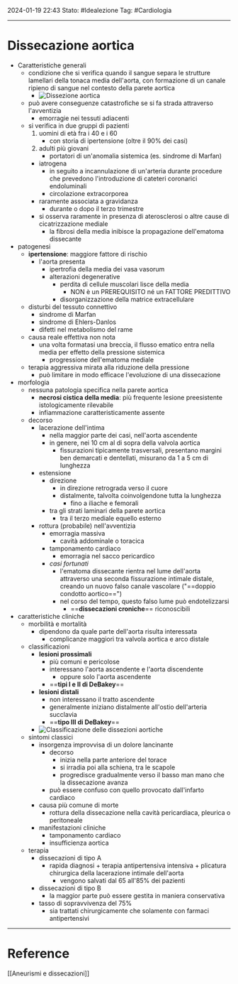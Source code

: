 2024-01-19 22:43
Stato: #Idealezione 
Tag: #Cardiologia 

---
# Dissecazione aortica
- Caratteristiche generali
	- condizione che si verifica quando il sangue separa le strutture lamellari della tonaca media dell'aorta, con formazione di un canale ripieno di sangue nel contesto della parete aortica
		- ![Dissezione aortica](https://i.imgur.com/eHmuOc1.png)
	- può avere conseguenze catastrofiche se si fa strada attraverso l'avventizia
		- emorragie nei tessuti adiacenti
	- si verifica in due gruppi di pazienti
		1. uomini di età fra i 40 e i 60
			- con storia di ipertensione (oltre il 90% dei casi)
		2. adulti più giovani
			- portatori di un'anomalia sistemica (es. sindrome di Marfan)
		- iatrogena
			- in seguito a incannulazione di un'arteria durante procedure che prevedono l'introduzione di cateteri coronarici endoluminali
			- circolazione extracorporea
		- raramente associata a gravidanza
			- durante o dopo il terzo trimestre
		- si osserva raramente in presenza di aterosclerosi o altre cause di cicatrizzazione mediale
			- la fibrosi della media inibisce la propagazione dell'ematoma dissecante
- patogenesi
	- **ipertensione**: maggiore fattore di rischio
		- l'aorta presenta
			- ipertrofia della media dei vasa vasorum
			- alterazioni degenerative
				- perdita di cellule muscolari lisce della media
					-  NON è un PREREQUISITO né un FATTORE PREDITTIVO
				- disorganizzazione della matrice extracellulare
	- disturbi del tessuto connettivo
		- sindrome di Marfan
		- sindrome di Ehlers-Danlos
		- difetti nel metabolismo del rame
	- causa reale effettiva non nota
		- una volta formatasi una breccia, il flusso ematico entra nella media per effetto della pressione sistemica
			- progressione dell'ematoma mediale
	- terapia aggressiva mirata alla riduzione della pressione
		- può limitare in modo efficace l'evoluzione di una dissecazione
- morfologia
	- nessuna patologia specifica nella parete aortica
		- **necrosi cistica della media**: più frequente lesione preesistente istologicamente rilevabile
		- infiammazione caratteristicamente assente
	- decorso
		- lacerazione dell'intima
			- nella maggior parte dei casi, nell'aorta ascendente
			- in genere, nei 10 cm al di sopra della valvola aortica
				- fissurazioni tipicamente trasversali, presentano margini ben demarcati e dentellati, misurano da 1 a 5 cm di lunghezza
		- estensione
			- direzione
				- in direzione retrograda verso il cuore
				- distalmente, talvolta coinvolgendone tutta la lunghezza
					- fino a iliache e femorali
			- tra gli strati laminari della parete aortica
				- tra il terzo mediale  equello esterno
		- rottura (probabile) nell'avventizia
			- emorragia massiva
				- cavità addominale o toracica
			- tamponamento cardiaco
				- emorragia nel sacco pericardico
			- *casi fortunati*
				- l'ematoma dissecante rientra nel lume dell'aorta attraverso una seconda fissurazione intimale distale, creando un nuovo falso canale vascolare ("==doppio condotto aortico==")
				- nel corso del tempo, questo falso lume può endotelizzarsi
					- ==**dissecazioni croniche**== riconoscibili
- caratteristiche cliniche
	- morbilità e mortalità
		- dipendono da quale parte dell'aorta risulta interessata
			- complicanze maggiori tra valvola aortica e arco distale
	- classificazioni
		- **lesioni prossimali**
			- più comuni e pericolose
			- interessano l'aorta ascendente e l'aorta discendente
				- oppure solo l'aorta ascendente
			- ==**tipi I e II di DeBakey**==
		- **lesioni distali**
			- non interessano il tratto ascendente
			- generalmente iniziano distalmente all'ostio dell'arteria succlavia
			- ==**tipo III di DeBakey**==
		- ![Classificazione delle dissezioni aortiche](https://i.imgur.com/kwQgby2.png)
	- sintomi classici
		- insorgenza improvvisa di un dolore lancinante
			- decorso
				- inizia nella parte anteriore del torace
				- si irradia poi alla schiena, tra le scapole
				- progredisce gradualmente verso il basso man mano che la dissecazione avanza
			- può essere confuso con quello provocato dall'infarto cardiaco
		- causa più comune di morte
			- rottura della dissecazione nella cavità pericardiaca, pleurica o peritoneale
		- manifestazioni cliniche
			- tamponamento cardiaco
			- insufficienza aortica
	- terapia
		- dissecazioni di tipo A
			- rapida diagnosi + terapia antipertensiva intensiva + plicatura chirurgica della lacerazione intimale dell'aorta
				- vengono salvati dal 65 all'85% dei pazienti
		- dissecazioni di tipo B
			- la maggior parte può essere gestita in maniera conservativa
		- tasso di sopravvivenza del 75%
			- sia trattati chirurgicamente che solamente con farmaci antipertensivi






---
# Reference
[[Aneurismi e dissecazioni]]